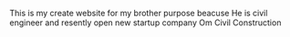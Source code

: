 This is my create website for my brother purpose 
beacuse He is civil engineer and resently open new startup company Om Civil  Construction 
